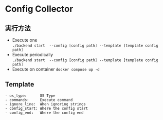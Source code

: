 # Config Collector

## 実行方法
- Execute one  
```./backend start  --config [config path] --template [template config path]```
- Execute periodically   
```./backend start  --config [config path] --template [template config path]```
- Execute on container
```docker compose up -d```

## Template
```
- os_type:      OS Type
- commands:     Execute command
- ignore_line:  When ignoring strings
- config_start: Where the config start
- config_end:   Where the config end
```